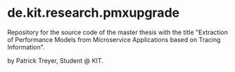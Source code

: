 # de.kit.research.pmxupgrade

Repository for the source code of the master thesis with the title "Extraction of Performance Models from Microservice Applications based on Tracing Information".

by Patrick Treyer, Student @ KIT.
